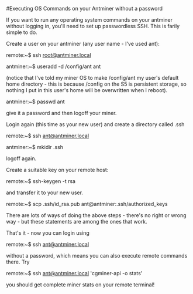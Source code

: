 #Executing OS Commands on your Antminer without a password

If you want to run any operating system commands on your antminer without logging in, you'll need to set up passwordless SSH. This is farily simple to do.

Create a user on your antminer (any user name - I've used ant):

remote:~$ ssh root@antminer.local

antminer:~$ useradd -d /config/ant ant

(notice that I've told my miner OS to make /config/ant my user's default home directory - this is because /config on the S5 is persistent storage, so nothing I put in this user's home will be overwritten when I reboot).

antminer:~$ passwd ant

give it a password and then logoff your miner.

Login again (this time as your new user) and create a directory called .ssh

remote:~$ ssh ant@antminer.local

antminer:~$ mkidir .ssh

logoff again.

Create a suitable key on your remote host:

remote:~$ ssh-keygen -t rsa

and transfer it to your new user.

remote:~$ scp .ssh/id_rsa.pub ant@antminer:.ssh/authorized_keys

There are lots of ways of doing the above steps - there's no right or wrong way - but these statements are among the ones that work.

That's it - now you can login using

remote:~$ ssh ant@antminer.local

without a password, which means you can also execute remote commands there. Try

remote:~$ ssh ant@antminer.local 'cgminer-api -o stats'

you should get complete miner stats on your remote terminal!
